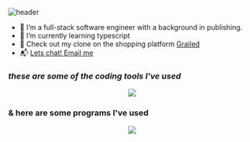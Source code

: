 ![header](https://capsule-render.vercel.app/api?type=soft&color=timeAuto&height=300&text=hi,%20im%20Dan&fontSize=90&fontColor=fffafa&animation=blinking)
<p align="center">
  
</p>

- :electric_plug: I’m a full-stack software engineer with a background in publishing.
- :wrench: I’m currently learning typescript 
- :shoe: Check out my clone on the shopping platform [Grailed]([url](https://dk-derailed.herokuapp.com/))
- :mailbox_with_mail: [Lets chat! Email me](mailto:danronkam@gmail.com)

### *these are some of the coding tools I've used*

<p align="center">
  <a href="https://skillicons.dev">
    <img src="https://skillicons.dev/icons?i=git,css,git,html,jsmongodb,mysql,postgres,pr,rails,raspberrypi,react,redux,ruby,sqlite,vscode" />
  </a>
</p>

### & here are some programs I've used

<p align="center">
  <a href="https://skillicons.dev">
    <img src="https://skillicons.dev/icons?i=ae,blender,figma,ai,instagram,ps,pr" />
  </a>
</p>




<!---
danronkam/danronkam is a ✨ special ✨ repository because its `README.md` (this file) appears on your GitHub profile.
You can click the Preview link to take a look at your changes.
--->
